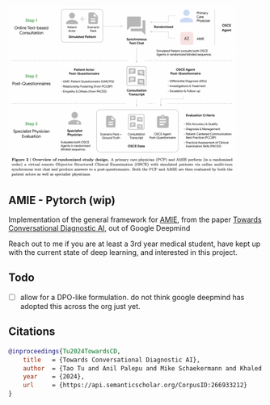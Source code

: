 <img src="./amie.png" width="450px"></img>

## AMIE - Pytorch (wip)

Implementation of the general framework for <a href="https://www.nature.com/articles/d41586-024-00099-4">AMIE</a>, from the paper <a href="https://arxiv.org/abs/2401.05654">Towards Conversational Diagnostic AI</a>, out of Google Deepmind

Reach out to me if you are at least a 3rd year medical student, have kept up with the current state of deep learning, and interested in this project.

## Todo

- [ ] allow for a DPO-like formulation. do not think google deepmind has adopted this across the org just yet.

## Citations

```bibtex
@inproceedings{Tu2024TowardsCD,
    title   = {Towards Conversational Diagnostic AI},
    author  = {Tao Tu and Anil Palepu and Mike Schaekermann and Khaled Saab and Jan Freyberg and Ryutaro Tanno and Amy Wang and Brenna Li and Mohamed Amin and Nenad Toma{\vs}ev and Shekoofeh Azizi and Karan Singhal and Yong Cheng and Le Hou and Albert Webson and Kavita Kulkarni and S Sara Mahdavi and Christopher Semturs and Juraj Gottweis and Joelle Barral and Katherine Chou and Greg S. Corrado and Yossi Matias and Alan Karthikesalingam and Vivek Natarajan},
    year    = {2024},
    url     = {https://api.semanticscholar.org/CorpusID:266933212}
}
```
